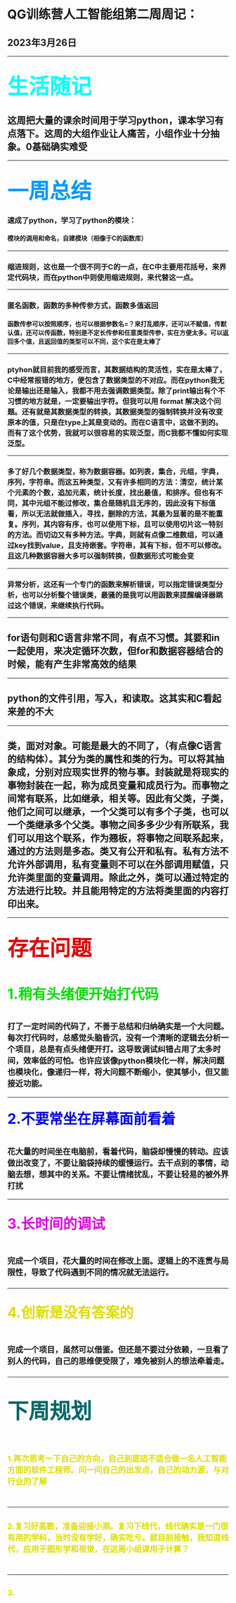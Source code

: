 # QG训练营人工智能组第二周周记：
2023年3月26日
---
--- 

<font color=#00ffff size=72>生活随记</font>
---

这周把大量的课余时间用于学习python，课本学习有点落下。这周的大组作业让人痛苦，小组作业十分抽象。0基础确实难受
---

---
<font color=#0099ff size=7 face="黑体">一周总结</font>
---
### 速成了python，学习了python的模块：
#### 模块的调用和命名，自建模块（相像于C的函数库）
---
### 缩进规则，这也是一个很不同于C的一点，在C中主要用花括号，来界定代码块，而在python中则使用缩进规则，来代替这一点。
---
### 匿名函数，函数的多种传参方式，函数多值返回
#### 函数传参可以按照顺序，也可以根据参数名=？来打乱顺序，还可以不赋值，传默认值，还可以传函数，特别是不定长传参和任意类型传参，实在方便太多。可以返回多个值，且返回值的类型可以不同，这个实在是太棒了
---
### ptyhon就目前我的感受而言，其数据结构的灵活性，实在是太棒了，C中经常报错的地方，便包含了数据类型的不对应。而在python我无论是输出还是输入，我都不用去强调数据类型。除了print输出有个不习惯的地方就是，一定要输出字符。但我可以用 format 解决这个问题。还有就是其数据类型的转换，其数据类型的强制转换并没有改变原本的值，只是在type上其是变动的。而在C语言中，这做不到的。而有了这个优势，我就可以很容易的实现泛型，而C我都不懂如何实现泛型。
---
### 多了好几个数据类型，称为数据容器。如列表，集合，元组，字典，序列，字符串。而这五种类型，又有许多相同的方法：清空，统计某个元素的个数，追加元素，统计长度，找出最值，和排序。但也有不同，其中元组不能过修改，集合是随机且无序的，因此没有下标值看，所以无法就做插入，寻找，删除的方法，其最为显著的是不能重复。序列，其内容有序，也可以使用下标，且可以使用切片这一特别的方法。而切边又有多种方法。字典，则就有点像二维数组，可以通过key找到value，且支持嵌套。字符串，其有下标，但不可以修改。且这几种数据容器大多可以强制转换，但数据形式可能会变
---
### 异常分析，这还有一个专门的函数来解析错误，可以指定错误类型分析，也可以分析整个错误类，最骚的是我可以用函数来提醒编译器跳过这个错误，来继续执行代码。
---
for语句则和C语言非常不同，有点不习惯。其要和in一起使用，来决定循环次数，但for和数据容器结合的时候，能有产生非常高效的结果
---
---
python的文件引用，写入，和读取。这其实和C看起来差的不大
---
---
类，面对对象。可能是最大的不同了，（有点像C语言的结构体）。其分为类的属性和类的行为。可以将其抽象成，分别对应现实世界的物与事。封装就是将现实的事物封装在一起，称为成员变量和成员行为。而事物之间常有联系，比如继承，相关等。因此有父类，子类，他们之间可以继承，一个父类可以有多个子类，也可以一个类继承多个父类。事物之间多多少少有所联系，我们可以用这个联系，作为翘板，将事物之间联系起来，通过的方法则是多态。类又有公开和私有。私有方法不允许外部调用，私有变量则不可以在外部调用赋值，只允许类里面的变量调用。除此之外，类可以通过特定的方法进行比较。并且能用特定的方法将类里面的内容打印出来。
---
---
<font size="10"><font color="#dd0000">存在问题</font><br /></font><br />
---

### <font size="6"><font color="#00dd00">1.稍有头绪便开始打代码</font><br /> </font><br /> 
#### <font size="4">打了一定时间的代码了，不善于总结和归纳确实是一个大问题。每次打代码时，总感觉头脑昏沉，没有一个清晰的逻辑去分析一个项目，总是有点头绪便开打。这导致调试纠错占用了太多时间，效率低的可怕。也许应该像python模块化一样，解决问题也模块化，像递归一样，将大问题不断缩小，使其够小，但又能接近功能。</font><br />
---
### <font size="6"><font color="#0000dd">2.不要常坐在屏幕面前看着</font><br /></font><br />
#### <font size="4">花大量的时间坐在电脑前，看着代码，脑袋却慢慢的转动。应该做出改变了，不要让脑袋持续的缓慢运行。去干点别的事情，动脑去想，想其中的关系。不要让情绪扰乱，不要让轻易的被外界打扰
---
### <font size="6"><font color="#dd00dd">3.长时间的调试</font><br /></font><br />  
#### <font size="4">完成一个项目，花大量的时间在修改上面。逻辑上的不连贯与局限性，导致了代码遇到不同的情况就无法运行。
---
### <font size="6"><font color="#dddd00">4.创新是没有答案的</font><br /></font><br />
#### <font size="4">完成一个项目，虽然可以借鉴。但还是不要过分依赖，一旦看了别人的代码，自己的思维便受限了，难免被别人的想法牵着走。
---
## <font size="8"><font color="#006666">下周规划</font><br /></font><br />
### <font size="4"><font color="#dddd00">1.再次思考一下自己的方向，自己到底适不适合做一名人工智能方面的软件工程师。问一问自己的出发点，自己的动力源，与对行业的了解</font><br /></font><br />
---
### <font size="4"><font color="#dddd00">2.复习好高数，准备迎接小测。复习下线代，线代确实是一门很有用的学科，当时没有学好，确实吃亏。就目前接触，我知道线代，应用于图形学和视觉，在这周小组课用于计算？</font><br /></font><br />
---
### <font size="4"><font color="#dddd00">3.
